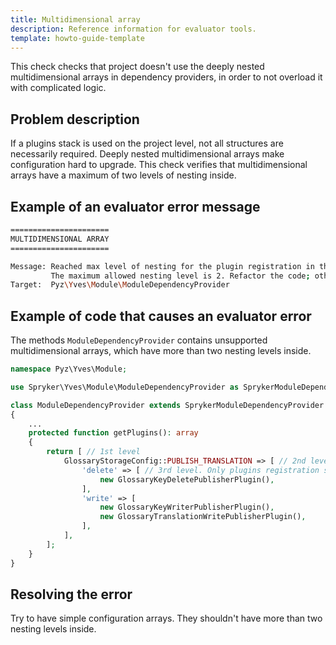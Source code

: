 ```yaml
---
title: Multidimensional array
description: Reference information for evaluator tools.
template: howto-guide-template
---
```


This check checks that project doesn't use the deeply nested multidimensional arrays in dependency providers, in order to not overload it with complicated logic.

## Problem description

If a plugins stack is used on the project level, not all structures are necessarily required. Deeply nested multidimensional arrays make configuration hard to upgrade.
This check verifies that multidimensional arrays have a maximum of two levels of nesting inside.

## Example of an evaluator error message

```bash
======================
MULTIDIMENSIONAL ARRAY
======================

Message: Reached max level of nesting for the plugin registration in the {FormDependencyProvider::getPlugins()}.
         The maximum allowed nesting level is 2. Refactor the code; otherwise, it can cause upgradability issues in the future.
Target:  Pyz\Yves\Module\ModuleDependencyProvider
```

## Example of code that causes an evaluator error

The methods `ModuleDependencyProvider` contains unsupported multidimensional arrays, which have more than two nesting levels inside.

```php
namespace Pyz\Yves\Module;

use Spryker\Yves\Module\ModuleDependencyProvider as SprykerModuleDependencyProvider;

class ModuleDependencyProvider extends SprykerModuleDependencyProvider
{
    ...
    protected function getPlugins(): array
    {
        return [ // 1st level
            GlossaryStorageConfig::PUBLISH_TRANSLATION => [ // 2nd level
                'delete' => [ // 3rd level. Only plugins registration should be on this nesting level
                    new GlossaryKeyDeletePublisherPlugin(),
                ],
                'write' => [
                    new GlossaryKeyWriterPublisherPlugin(),
                    new GlossaryTranslationWritePublisherPlugin(),
                ],
            ],
        ];
    }
}
```

## Resolving the error

Try to have simple configuration arrays. They shouldn't have more than two nesting levels inside.
